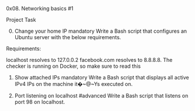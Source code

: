 0x08. Networking basics #1

Project Task

0. Change your home IP
mandatory
Write a Bash script that configures an Ubuntu server with the below requirements.

Requirements:

localhost resolves to 127.0.0.2
facebook.com resolves to 8.8.8.8.
The checker is running on Docker, so make sure to read this

1. Show attached IPs
mandatory
Write a Bash script that displays all active IPv4 IPs on the machine it�~@~Ys executed on.

2. Port listening on localhost
#advanced
Write a Bash script that listens on port 98 on localhost.
